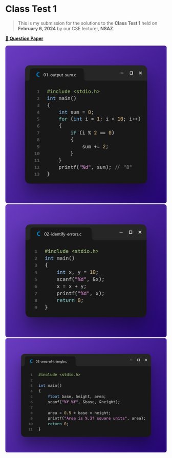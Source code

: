 # Class Test 1

> This is my submission for the solutions to the **Class Test 1** held on **February 6, 2024** by our CSE lecturer, **NSAZ**.

[📄 **Question Paper**](./tasks.jpg)

![Task 1](./preview-01.png)
![Task 2](./preview-02.png)
![Task 3](./preview-03.png)
